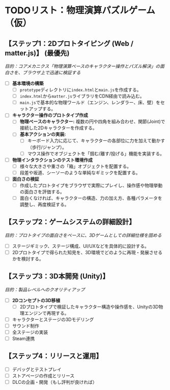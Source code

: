 # TODOリスト：物理演算パズルゲーム（仮）

## 【ステップ1：2Dプロトタイピング (Web / matter.js)】 (最優先)
*目的：コアメカニクス「物理演算ベースのキャラクター操作とパズル解決」の面白さを、ブラウザ上で迅速に検証する*

- [ ] **基本環境の構築**
  - [ ] `prototype`ディレクトリに`index.html`と`main.js`を作成する。
  - [ ] `index.html`から`matter.js`ライブラリをCDN経由で読み込む。
  - [ ] `main.js`で基本的な物理ワールド（エンジン、レンダラー、床、壁）をセットアップする。

- [ ] **キャラクター操作のプロトタイプ作成**
  - [ ] **物理ベースのキャラクター:** 複数の円や四角を組み合わせ、関節(Joint)で接続した2Dキャラクターを作成する。
  - [ ] **基本アクションの実装:**
    - [ ] キーボード入力に応じて、キャラクターの各部位に力を加えて動かす（歩行/ジャンプ）。
    - [ ] マウス操作でオブジェクトを「掴む/離す/投げる」機能を実装する。

- [ ] **物理インタラクションのテスト環境作成**
  - [ ] 様々な大きさや重さの「箱」オブジェクトを配置する。
  - [ ] 段差や坂道、シーソーのような単純なギミックを配置する。

- [ ] **面白さの検証**
  - [ ] 作成したプロトタイプをブラウザで実際にプレイし、操作感や物理挙動の面白さを評価する。
  - [ ] 面白くなければ、キャラクターの構造、力の加え方、各種パラメータを調整し、再度検証する。

## 【ステップ2：ゲームシステムの詳細設計】
*目的：プロトタイプの面白さをベースに、3Dゲームとしての詳細仕様を固める*

- [ ] ステージギミック、ステージ構成、UI/UXなどを具体的に設計する。
- [ ] 2Dプロトタイプで得られた知見を、3D環境でどのように再現・発展させるかを検討する。

## 【ステップ3：3D本開発 (Unity)】
*目的：製品レベルへのクオリティアップ*

- [ ] **2Dコンセプトの3D移植**
  - [ ] 2Dプロトタイプで検証したキャラクター構造や操作感を、Unityの3D物理エンジンで再現する。
- [ ] キャラクターとステージの3Dモデリング
- [ ] サウンド制作
- [ ] 全ステージの実装
- [ ] Steam連携

## 【ステップ4：リリースと運用】
- [ ] デバッグとテストプレイ
- [ ] ストアページの作成とリリース
- [ ] DLCの企画・開発（もし評判が良ければ）
